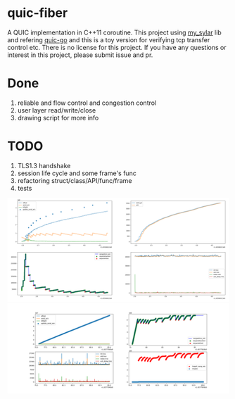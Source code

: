 # quic-fiber
  A QUIC implementation in C++11 coroutine. 
This project using [my_sylar](https://github.com/hankai17/my_sylar) lib and refering [quic-go](https://github.com/lucas-clemente/quic-go)
and this is a toy version for verifying tcp transfer control etc. There is no license for this project. 
If you have any questions or interest in this project, please submit issue and pr.

# Done
1. reliable and flow control and congestion control
2. user layer read/write/close
3. drawing script for more info

# TODO
1. TLS1.3 handshake
2. session life cycle and some frame's func
3. refactoring struct/class/API/func/frame
4. tests

![congestion.png](https://github.com/hankai17/quic-fiber/blob/main/slow_start.PNG)
![congestion.png](https://github.com/hankai17/quic-fiber/blob/main/cubic.png)

